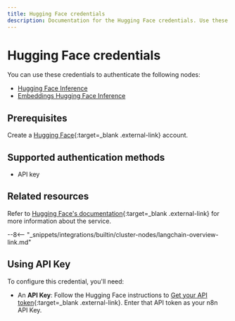 ```yaml
---
title: Hugging Face credentials
description: Documentation for the Hugging Face credentials. Use these credentials to authenticate Hugging Face in n8n, a workflow automation platform.
---
```


# Hugging Face credentials

You can use these credentials to authenticate the following nodes:

* [Hugging Face Inference](/integrations/builtin/cluster-nodes/sub-nodes/n8n-nodes-langchain.lmopenhuggingfaceinference/)
* [Embeddings Hugging Face Inference](/integrations/builtin/cluster-nodes/sub-nodes/n8n-nodes-langchain.embeddingshuggingfaceinference/)


## Prerequisites

Create a [Hugging Face](https://huggingface.co/){:target=_blank .external-link} account.

## Supported authentication methods

- API key

## Related resources

Refer to [Hugging Face's documentation](https://huggingface.co/docs/api-inference/quicktour){:target=_blank .external-link} for more information about the service.

--8<-- "_snippets/integrations/builtin/cluster-nodes/langchain-overview-link.md"

## Using API Key

To configure this credential, you'll need:

- An **API Key**: Follow the Hugging Face instructions to [Get your API token](https://huggingface.co/docs/api-inference/quicktour#get-your-api-token){:target=_blank .external-link}. Enter that API token as your n8n API Key.